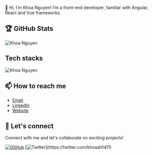 👋 Hi, I’m Khoa Nguyen! I’m a front-end developer, familiar with Angular, React and Vue frameworks.

## 🏆 GitHub Stats

![Khoa Nguyen](https://github-readme-stats.vercel.app/api?username=khoanguyn1411&show_icons=true&hide=prs&theme=radical)

## Tech stacks

![Khoa Nguyen](https://github-readme-stats.vercel.app/api/top-langs/?username=khoanguyn1411&layout=compact&langs_count=8)

## 📫 How to reach me

- [Email](mailto:khoaah1411@gmail.com)
- [LinkedIn](https://www.linkedin.com/in/khoanguyn1411/)
- [Website](https://khoanguyen-portfolio.vercel.app)

## 🤝 Let's connect

Connect with me and let's collaborate on exciting projects!

[![GitHub](https://img.shields.io/github/followers/khoanguyn1411?style=social)](https://github.com/khoanguyn1411)
[![Twitter]([https://img.shields.io/twitter/follow/khoaah1411?style=social](https://img.shields.io/twitter/follow/khoanguyn1411?style=social))](https://twitter.com/khoaah1411)
